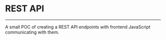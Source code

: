 # REST API
---

A small POC of creating a REST API endpoints with frontend JavaScript communicating with them.